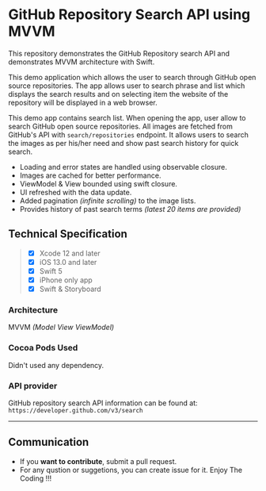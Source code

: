 # GitHub Repository Search API using MVVM
This repository demonstrates the GitHub Repository search API and demonstrates MVVM architecture with Swift.  

This demo application which allows the user to search through GitHub open source repositories. The app allows user to search phrase and list which displays the search results and on selecting item the website of the repository will be displayed in a web browser.

This demo app contains search list. When opening the app, user allow to search GitHub open source repositories. All images are fetched from GitHub's API with `search/repositories` endpoint. It allows users to search the images as per his/her need and show past search history for quick search.
- Loading and error states are handled using observable closure.
- Images are cached for better performance.
- ViewModel & View bounded using swift closure.
- UI refreshed with the data update.
- Added pagination _(infinite scrolling)_ to the image lists.
- Provides history of past search terms _(latest 20 items are provided)_

## Technical Specification

>  - [x] Xcode 12 and later 
>  - [x] iOS 13.0 and later
>  - [x] Swift 5
>  - [x] iPhone only app
>  - [x] Swift & Storyboard

### Architecture
MVVM *(Model View ViewModel)*

### Cocoa Pods Used
Didn't used any dependency.


### API provider
GitHub repository search API information can be found at: 
`https://developer.github.com/v3/search`


---------- 

## Communication

-   If you  **want to contribute**, submit a pull request.
-   For any qustion or suggetions, you can create issue for it. Enjoy The Coding !!!
